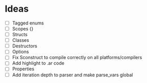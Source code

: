# Ideas
- [ ] Tagged enums
- [ ] Scopes {}
- [ ] Structs
- [ ] Classes
- [ ] Destructors
- [ ] Options
- [ ] Fix Sconstruct to compile correctly on all platforms/compilers
- [ ] Add highlight to .ar code
- [ ] Properties
- [ ] Add iteration depth to parser and make parse_vars global